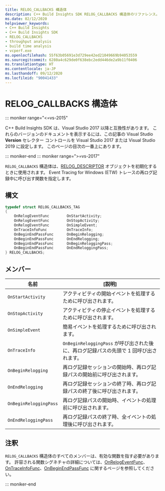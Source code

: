 ```yaml
---
title: RELOG_CALLBACKS 構造体
description: C++ Build Insights SDK RELOG_CALLBACKS 構造体のリファレンス。
ms.date: 02/12/2020
helpviewer_keywords:
- C++ Build Insights
- C++ Build Insights SDK
- RELOG_CALLBACKS
- throughput analysis
- build time analysis
- vcperf.exe
ms.openlocfilehash: 55f63b05691e3d729ee42ed21049669b94053559
ms.sourcegitcommit: 6280a4c629de0f638ebc2edd446de2a9b11f0406
ms.translationtype: HT
ms.contentlocale: ja-JP
ms.lasthandoff: 09/12/2020
ms.locfileid: "90041433"
---
```

# <a name="relog_callbacks-structure"></a>RELOG_CALLBACKS 構造体

::: moniker range="<=vs-2015"

C++ Build Insights SDK は、Visual Studio 2017 以降と互換性があります。 これらのバージョンのドキュメントを表示するには、この記事の Visual Studio **Version** セレクター コントロールを Visual Studio 2017 または Visual Studio 2019 に設定します。 このページの目次の一番上にあります。

::: moniker-end
::: moniker range=">=vs-2017"

`RELOG_CALLBACKS` 構造体は、[RELOG_DESCRIPTOR](relog-descriptor-struct.md) オブジェクトを初期化するときに使用されます。 Event Tracing for Windows (ETW) トレースの再ログ記録中に呼び出す関数を指定します。

## <a name="syntax"></a>構文

```cpp
typedef struct RELOG_CALLBACKS_TAG
{
    OnRelogEventFunc        OnStartActivity;
    OnRelogEventFunc        OnStopActivity;
    OnRelogEventFunc        OnSimpleEvent;
    OnTraceInfoFunc         OnTraceInfo;
    OnBeginEndPassFunc      OnBeginRelogging;
    OnBeginEndPassFunc      OnEndRelogging;
    OnBeginEndPassFunc      OnBeginReloggingPass;
    OnBeginEndPassFunc      OnEndReloggingPass;
} RELOG_CALLBACKS;
```

## <a name="members"></a>メンバー

| 名前 | [説明] |
|--|--|
| `OnStartActivity` | アクティビティの開始イベントを処理するために呼び出されます。 |
| `OnStopActivity` | アクティビティの停止イベントを処理するために呼び出されます。 |
| `OnSimpleEvent` | 簡易イベントを処理するために呼び出されます。 |
| `OnTraceInfo` | `OnBeginReloggingPass` が呼び出された後に、再ログ記録パスの先頭で 1 回呼び出されます。 |
| `OnBeginRelogging` | 再ログ記録セッションの開始時、再ログ記録パスの開始前に呼び出されます。 |
| `OnEndRelogging` | 再ログ記録セッションの終了時、再ログ記録パスの終了後に呼び出されます。 |
| `OnBeginReloggingPass` | 再ログ記録パスの開始時、イベントの処理前に呼び出されます。 |
| `OnEndReloggingPass` | 再ログ記録パスの終了時、全イベントの処理後に呼び出されます。 |

## <a name="remarks"></a>注釈

`RELOG_CALLBACKS` 構造体のすべてのメンバーは、有効な関数を指す必要があります。 許容される関数シグネチャの詳細については、[OnRelogEventFunc](on-relog-event-func-typedef.md)、[OnTraceInfoFunc](on-trace-info-func-typedef.md)、[OnBeginEndPassFunc](on-begin-end-pass-func-typedef.md) に関するページを参照してください。

::: moniker-end
